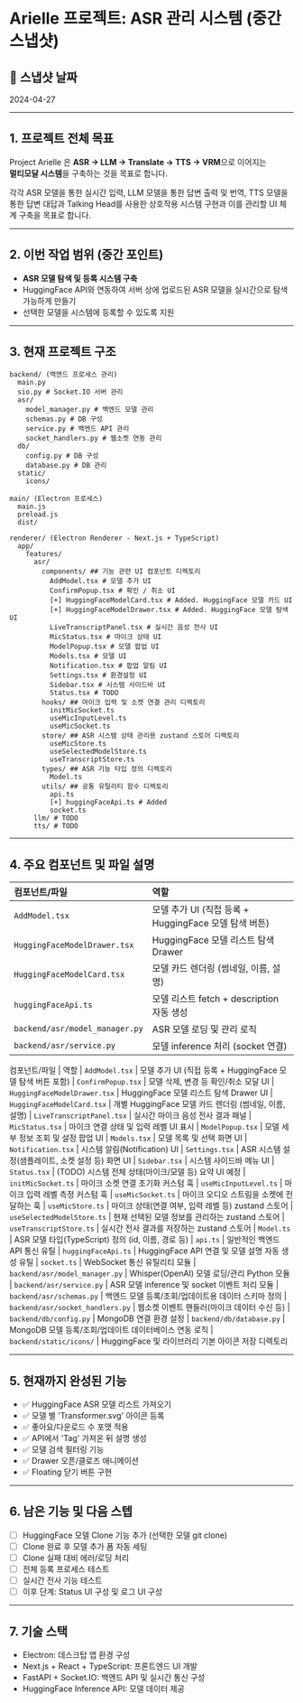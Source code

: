 
# Arielle 프로젝트: ASR 관리 시스템 (중간 스냅샷)

## 📅 스냅샷 날짜
2024-04-27

---

## 1. 프로젝트 전체 목표

Project Arielle 은
**ASR → LLM → Translate → TTS → VRM**으로 이어지는  
**멀티모달 시스템**을 구축하는 것을 목표로 합니다.

각각 ASR 모델을 통한 실시간 입력, LLM 모델을 통한 답변 출력 및 번역, TTS 모델을 통한 답변 대답과 Talking Head를 사용한 상호작용 시스템 구현과 이를 관리할 UI 체계 구축을 목표로 합니다.

---

## 2. 이번 작업 범위 (중간 포인트)

- **ASR 모델 탐색 및 등록 시스템 구축**
- HuggingFace API와 연동하여 서버 상에 업로드된 ASR 모델을 실시간으로 탐색 가능하게 만들기
- 선택한 모델을 시스템에 등록할 수 있도록 지원

---

## 3. 현재 프로젝트 구조

```
backend/ (백엔드 프로세스 관리)
  main.py
  sio.py # Socket.IO 서버 관리
  asr/
    model_manager.py # 백엔드 모델 관리
    schemas.py # DB 구성
    service.py # 백엔드 API 관리
    socket_handlers.py # 웹소켓 연동 관리
  db/
    config.py # DB 구성
    database.py # DB 관리
  static/
    icons/

main/ (Electron 프로세스)
  main.js
  preload.js
  dist/

renderer/ (Electron Renderer - Next.js + TypeScript)
  app/
    features/
      asr/
        components/ ## 기능 관련 UI 컴포넌트 디렉토리
          AddModel.tsx # 모델 추가 UI
          ConfirmPopup.tsx # 확인 / 취소 UI
          [+] HuggingFaceModelCard.tsx # Added. HuggingFace 모델 카드 UI
          [+] HuggingFaceModelDrawer.tsx # Added. HuggingFace 모델 탐색 UI
          LiveTranscriptPanel.tsx # 실시간 음성 전사 UI
          MicStatus.tsx # 마이크 상태 UI
          ModelPopup.tsx # 모델 팝업 UI
          Models.tsx # 모델 UI
          Notification.tsx # 팝업 알림 UI
          Settings.tsx # 환경설정 UI
          Sidebar.tsx # 시스템 사이드바 UI
          Status.tsx # TODO
        hooks/ ## 마이크 입력 및 소켓 연결 관리 디렉토리
          initMicSocket.ts
          useMicInputLevel.ts
          useMicSocket.ts
        store/ ## ASR 시스템 상태 관리용 zustand 스토어 디렉토리
          useMicStore.ts
          useSelectedModelStore.ts
          useTranscriptStore.ts
        types/ ## ASR 기능 타입 정의 디렉토리
          Model.ts
        utils/ ## 공통 유틸리티 함수 디렉토리
          api.ts
          [+] huggingFaceApi.ts # Added
          socket.ts
      llm/ # TODO
      tts/ # TODO
```

---

## 4. 주요 컴포넌트 및 파일 설명

| 컴포넌트/파일 | 역할 |
|:--|:--|
| `AddModel.tsx` | 모델 추가 UI (직접 등록 + HuggingFace 모델 탐색 버튼) |
| `HuggingFaceModelDrawer.tsx` | HuggingFace 모델 리스트 탐색 Drawer |
| `HuggingFaceModelCard.tsx` | 모델 카드 렌더링 (썸네일, 이름, 설명) |
| `huggingFaceApi.ts` | 모델 리스트 fetch + description 자동 생성 |
| `backend/asr/model_manager.py` | ASR 모델 로딩 및 관리 로직 |
| `backend/asr/service.py` | 모델 inference 처리 (socket 연결) |

컴포넌트/파일 | 역할
| `AddModel.tsx` | 모델 추가 UI (직접 등록 + HuggingFace 모델 탐색 버튼 포함)
| `ConfirmPopup.tsx` | 모델 삭제, 변경 등 확인/취소 모달 UI
| `HuggingFaceModelDrawer.tsx` | HuggingFace 모델 리스트 탐색 Drawer UI
| `HuggingFaceModelCard.tsx` | 개별 HuggingFace 모델 카드 렌더링 (썸네일, 이름, 설명)
| `LiveTranscriptPanel.tsx` | 실시간 마이크 음성 전사 결과 패널
| `MicStatus.tsx` | 마이크 연결 상태 및 입력 레벨 UI 표시
| `ModelPopup.tsx` | 모델 세부 정보 조회 및 설정 팝업 UI
| `Models.tsx` | 모델 목록 및 선택 화면 UI
| `Notification.tsx` | 시스템 알림(Notification) UI
| `Settings.tsx` | ASR 시스템 설정(샘플레이트, 소켓 설정 등) 화면 UI
| `Sidebar.tsx` | 시스템 사이드바 메뉴 UI
| `Status.tsx` | (TODO) 시스템 전체 상태(마이크/모델 등) 요약 UI 예정
| `initMicSocket.ts` | 마이크 소켓 연결 초기화 커스텀 훅
| `useMicInputLevel.ts` | 마이크 입력 레벨 측정 커스텀 훅
| `useMicSocket.ts` | 마이크 오디오 스트림을 소켓에 전달하는 훅
| `useMicStore.ts` | 마이크 상태(연결 여부, 입력 레벨 등) zustand 스토어
| `useSelectedModelStore.ts` | 현재 선택된 모델 정보를 관리하는 zustand 스토어
| `useTranscriptStore.ts` | 실시간 전사 결과를 저장하는 zustand 스토어
| `Model.ts` | ASR 모델 타입(TypeScript) 정의 (id, 이름, 경로 등)
| `api.ts` | 일반적인 백엔드 API 통신 유틸
| `huggingFaceApi.ts` | HuggingFace API 연결 및 모델 설명 자동 생성 유틸
| `socket.ts` | WebSocket 통신 유틸리티 모듈
| `backend/asr/model_manager.py` | Whisper(OpenAI) 모델 로딩/관리 Python 모듈
| `backend/asr/service.py` | ASR 모델 inference 및 socket 이벤트 처리 모듈
| `backend/asr/schemas.py` | 백엔드 모델 등록/조회/업데이트용 데이터 스키마 정의
| `backend/asr/socket_handlers.py` | 웹소켓 이벤트 핸들러(마이크 데이터 수신 등)
| `backend/db/config.py` | MongoDB 연결 환경 설정
| `backend/db/database.py` | MongoDB 모델 등록/조회/업데이트 데이터베이스 연동 로직
| `backend/static/icons/` | HuggingFace 및 라이브러리 기본 아이콘 저장 디렉토리

---

## 5. 현재까지 완성된 기능

- ✅ HuggingFace ASR 모델 리스트 가져오기
- ✅ 모델 별 'Transformer.svg' 아이콘 등록
- ✅ 좋아요/다운로드 수 포맷 적용
- ✅ API에서 'Tag' 가져온 뒤 설명 생성
- ✅ 모델 검색 필터링 기능
- ✅ Drawer 오픈/클로즈 애니메이션
- ✅ Floating 닫기 버튼 구현

---

## 6. 남은 기능 및 다음 스텝

- [ ] HuggingFace 모델 Clone 기능 추가 (선택한 모델 git clone)
- [ ] Clone 완료 후 모델 추가 폼 자동 세팅
- [ ] Clone 실패 대비 에러/로딩 처리
- [ ] 전체 등록 프로세스 테스트
- [ ] 실시간 전사 기능 테스트
- [ ] 이후 단계: Status UI 구성 및 로그 UI 구성

---

## 7. 기술 스택
- Electron: 데스크탑 앱 환경 구성
- Next.js + React + TypeScript: 프론트엔드 UI 개발
- FastAPI + Socket.IO: 백엔드 API 및 실시간 통신 구성
- HuggingFace Inference API: 모델 데이터 제공